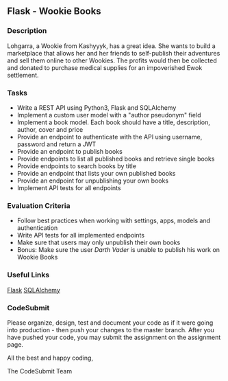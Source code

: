 ## Flask - Wookie Books

### Description

Lohgarra, a Wookie from Kashyyyk, has a great idea. She wants to build a marketplace that allows her and her friends to
self-publish their adventures and sell them online to other Wookies. The profits would then be collected and donated to purchase
medical supplies for an impoverished Ewok settlement.

### Tasks

-   Write a REST API using Python3, Flask and SQLAlchemy
-   Implement a custom user model with a "author pseudonym" field
-   Implement a book model. Each book should have a title, description, author, cover and price
-   Provide an endpoint to authenticate with the API using username, password and return a JWT
-   Provide an endpoint to publish books
-   Provide endpoints to list all published books and retrieve single books
-   Provide endpoints to search books by title
-   Provide an endpoint that lists your own published books
-   Provide an endpoint for unpublishing your own books
-   Implement API tests for all endpoints

### Evaluation Criteria

-   Follow best practices when working with settings, apps, models and authentication
-   Write API tests for all implemented endpoints
-   Make sure that users may only unpublish their own books
-   Bonus: Make sure the user _Darth Vader_ is unable to publish his work on Wookie Books

### Useful Links

[Flask](https://palletsprojects.com/p/flask/)
[SQLAlchemy](https://docs.sqlalchemy.org/)

### CodeSubmit

Please organize, design, test and document your code as if it were
going into production - then push your changes to the master branch. After you have pushed your code, you may submit the assignment on the assignment page.

All the best and happy coding,

The CodeSubmit Team
